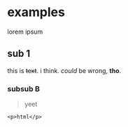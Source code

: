 # examples

lorem ipsum

## sub 1

this is ~~text~~. i think. _could_ be wrong, **tho**.

### subsub B

> yeet

```example
<p>html</p>
```
